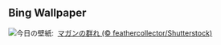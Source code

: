 ## Bing Wallpaper
![](https://www.bing.com/th?id=OHR.AnserAlbifrons2024_JA-JP4172907824_UHD.jpg&w=1000)今日の壁紙: &nbsp;[マガンの群れ (© feathercollector/Shutterstock)](https://www.bing.com/th?id=OHR.AnserAlbifrons2024_JA-JP4172907824_UHD.jpg)
<br><br/>
